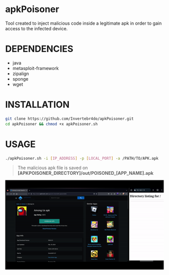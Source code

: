 # apkPoisoner
Tool created to inject malicious code inside a legitimate apk in order to gain access to the infected device.

# DEPENDENCIES
 - java
 - metasploit-framework
 - zipalign
 - sponge
 - wget

# INSTALLATION

```bash
git clone https://github.com/Invertebr4do/apkPoisoner.git
cd apkPoisoner && chmod +x apkPoisoner.sh
```

# USAGE

```bash
./apkPoisoner.sh -i [IP_ADDRESS] -p [LOCAL_PORT] -a /PATH/TO/APK.apk 
```
> The malicious apk file is saved on **[APKPOISONER_DIRECTORY]/out/POISONED_[APP_NAME].apk**

![](https://github.com/Invertebr4do/apkPoisoner/blob/main/video/apkpoisoner_poc.gif)

